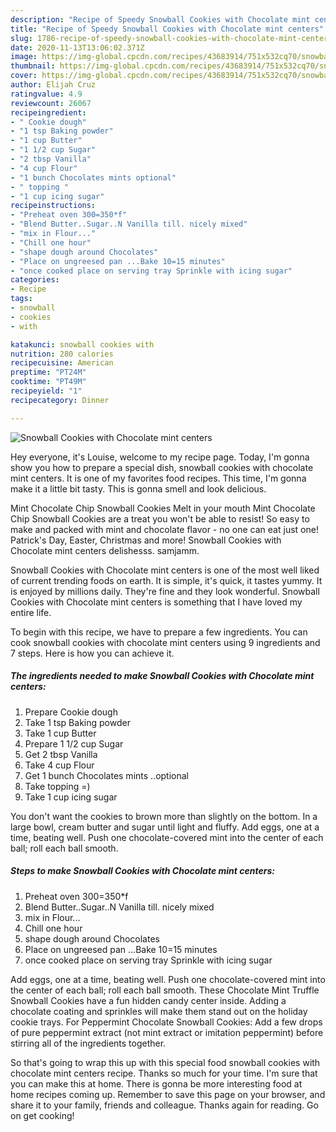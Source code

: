 ```yaml
---
description: "Recipe of Speedy Snowball Cookies with Chocolate mint centers"
title: "Recipe of Speedy Snowball Cookies with Chocolate mint centers"
slug: 1786-recipe-of-speedy-snowball-cookies-with-chocolate-mint-centers
date: 2020-11-13T13:06:02.371Z
image: https://img-global.cpcdn.com/recipes/43683914/751x532cq70/snowball-cookies-with-chocolate-mint-centers-recipe-main-photo.jpg
thumbnail: https://img-global.cpcdn.com/recipes/43683914/751x532cq70/snowball-cookies-with-chocolate-mint-centers-recipe-main-photo.jpg
cover: https://img-global.cpcdn.com/recipes/43683914/751x532cq70/snowball-cookies-with-chocolate-mint-centers-recipe-main-photo.jpg
author: Elijah Cruz
ratingvalue: 4.9
reviewcount: 26067
recipeingredient:
- " Cookie dough"
- "1 tsp Baking powder"
- "1 cup Butter"
- "1 1/2 cup Sugar"
- "2 tbsp Vanilla"
- "4 cup Flour"
- "1 bunch Chocolates mints optional"
- " topping "
- "1 cup icing sugar"
recipeinstructions:
- "Preheat oven 300=350*f"
- "Blend Butter..Sugar..N Vanilla till. nicely mixed"
- "mix in Flour..."
- "Chill one hour"
- "shape dough around Chocolates"
- "Place on ungreesed pan ...Bake 10=15 minutes"
- "once cooked place on serving tray Sprinkle with icing sugar"
categories:
- Recipe
tags:
- snowball
- cookies
- with

katakunci: snowball cookies with 
nutrition: 280 calories
recipecuisine: American
preptime: "PT24M"
cooktime: "PT49M"
recipeyield: "1"
recipecategory: Dinner

---
```



![Snowball Cookies with Chocolate mint centers](https://img-global.cpcdn.com/recipes/43683914/751x532cq70/snowball-cookies-with-chocolate-mint-centers-recipe-main-photo.jpg)

Hey everyone, it's Louise, welcome to my recipe page. Today, I'm gonna show you how to prepare a special dish, snowball cookies with chocolate mint centers. It is one of my favorites food recipes. This time, I'm gonna make it a little bit tasty. This is gonna smell and look delicious.

Mint Chocolate Chip Snowball Cookies Melt in your mouth Mint Chocolate Chip Snowball Cookies are a treat you won&#39;t be able to resist! So easy to make and packed with mint and chocolate flavor - no one can eat just one! Patrick&#39;s Day, Easter, Christmas and more! Snowball Cookies with Chocolate mint centers delishesss. samjamm.

Snowball Cookies with Chocolate mint centers is one of the most well liked of current trending foods on earth. It is simple, it's quick, it tastes yummy. It is enjoyed by millions daily. They're fine and they look wonderful. Snowball Cookies with Chocolate mint centers is something that I have loved my entire life.


To begin with this recipe, we have to prepare a few ingredients. You can cook snowball cookies with chocolate mint centers using 9 ingredients and 7 steps. Here is how you can achieve it.

<!--inarticleads1-->

##### The ingredients needed to make Snowball Cookies with Chocolate mint centers:

1. Prepare  Cookie dough
1. Take 1 tsp Baking powder
1. Take 1 cup Butter
1. Prepare 1 1/2 cup Sugar
1. Get 2 tbsp Vanilla
1. Take 4 cup Flour
1. Get 1 bunch Chocolates mints ..optional
1. Take  topping =)
1. Take 1 cup icing sugar


You don&#39;t want the cookies to brown more than slightly on the bottom. In a large bowl, cream butter and sugar until light and fluffy. Add eggs, one at a time, beating well. Push one chocolate-covered mint into the center of each ball; roll each ball smooth. 

<!--inarticleads2-->

##### Steps to make Snowball Cookies with Chocolate mint centers:

1. Preheat oven 300=350*f
1. Blend Butter..Sugar..N Vanilla till. nicely mixed
1. mix in Flour...
1. Chill one hour
1. shape dough around Chocolates
1. Place on ungreesed pan ...Bake 10=15 minutes
1. once cooked place on serving tray Sprinkle with icing sugar


Add eggs, one at a time, beating well. Push one chocolate-covered mint into the center of each ball; roll each ball smooth. These Chocolate Mint Truffle Snowball Cookies have a fun hidden candy center inside. Adding a chocolate coating and sprinkles will make them stand out on the holiday cookie trays. For Peppermint Chocolate Snowball Cookies: Add a few drops of pure peppermint extract (not mint extract or imitation peppermint) before stirring all of the ingredients together. 

So that's going to wrap this up with this special food snowball cookies with chocolate mint centers recipe. Thanks so much for your time. I'm sure that you can make this at home. There is gonna be more interesting food at home recipes coming up. Remember to save this page on your browser, and share it to your family, friends and colleague. Thanks again for reading. Go on get cooking!
